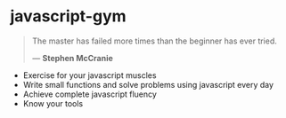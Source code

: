 # javascript-gym

> The master has failed more times than the beginner has ever tried.
>
> — **Stephen McCranie**

- Exercise for your javascript muscles
- Write small functions and solve problems using javascript every day
- Achieve complete javascript fluency
- Know your tools
  
